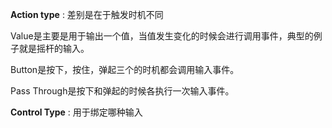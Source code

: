 
**Action type** :  差别是在于触发时机不同

Value是主要是用于输出一个值，当值发生变化的时候会进行调用事件，典型的例子就是摇杆的输入。

Button是按下，按住，弹起三个的时机都会调用输入事件。

Pass Through是按下和弹起的时候各执行一次输入事件。

**Control Type** : 用于绑定哪种输入

